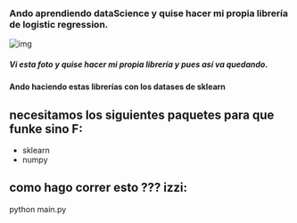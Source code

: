 ### Ando aprendiendo dataScience y quise hacer mi propia librería de logistic regression.
![img](https://twitter.com/DataScienceDojo/status/1510348595920310278/photo/1)
##### Vi esta foto y quise hacer mi propia librería y pues así va quedando.

#### Ando haciendo estas librerías con los datases de sklearn

## necesitamos los siguientes paquetes para que funke sino F:
- sklearn
- numpy

## como hago correr esto ??? izzi:

python main.py
